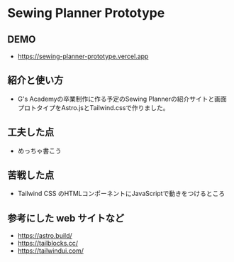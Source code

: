 # Sewing Planner Prototype

## DEMO

  - https://sewing-planner-prototype.vercel.app

## 紹介と使い方

  - G's Academyの卒業制作に作る予定のSewing Plannerの紹介サイトと画面プロトタイプをAstro.jsとTailwind.cssで作りました。

## 工夫した点

  - めっちゃ書こう

## 苦戦した点

  - Tailwind CSS のHTMLコンポーネントにJavaScriptで動きをつけるところ

## 参考にした web サイトなど

  - https://astro.build/
  - https://tailblocks.cc/
  - https://tailwindui.com/

